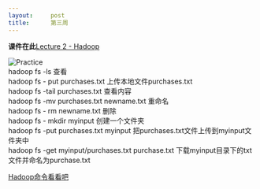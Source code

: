 ```yaml
---
layout:     post
title:      第三周
---
```

<div id="article_content" class="article_content clearfix csdn-tracking-statistics" data-pid="blog" data-mod="popu_307" data-dsm="post">
								            <div id="content_views" class="markdown_views prism-atom-one-dark">
							<!-- flowchart 箭头图标 勿删 -->
							<svg xmlns="http://www.w3.org/2000/svg" style="display: none;"><path stroke-linecap="round" d="M5,0 0,2.5 5,5z" id="raphael-marker-block" style="-webkit-tap-highlight-color: rgba(0, 0, 0, 0);"></path></svg>
							<p><strong>课件在此</strong><a href="http://pan.baidu.com/s/1qWPZGni" rel="nofollow">Lecture 2 - Hadoop</a></p>

<p><img src="https://img-blog.csdn.net/20150318162612436" alt="Practice" title=""> <br>
hadoop fs -ls   查看 <br>
hadoop fs - put purchases.txt  上传本地文件purchases.txt <br>
hadoop fs -tail purchases.txt    查看内容 <br>
hadoop fs -mv purchases.txt newname.txt   重命名 <br>
hadoop fs - rm newname.txt   删除 <br>
hadoop fs - mkdir myinput   创建一个文件夹 <br>
hadoop fs -put purchases.txt myinput   把purchases.txt文件上传到myinput文件夹中 <br>
hadoop fs -get myinput/purchases.txt purchase.txt   下载myinput目录下的txt文件并命名为purchase.txt</p>

<p><a href="http://www.cnblogs.com/xia520pi/archive/2012/05/16/2504205.html" rel="nofollow">Hadoop命令看看吧</a></p>            </div>
						<link href="https://csdnimg.cn/release/phoenix/mdeditor/markdown_views-9e5741c4b9.css" rel="stylesheet">
                </div>